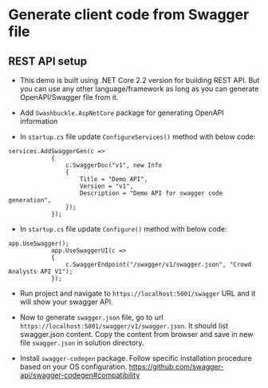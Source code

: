 # Generate client code from Swagger file

## REST API setup

* This demo is built using .NET Core 2.2 version for building REST API. But you can use any other language/framework as long as you can generate OpenAPI/Swagger file from it.

* Add `Swashbuckle.AspNetCore` package for generating OpenAPI information
* In `startup.cs` file update `ConfigureServices()` method with below code:
```
services.AddSwaggerGen(c =>
            {
                c.SwaggerDoc("v1", new Info
                {
                    Title = "Demo API",
                    Version = "v1",
                    Description = "Demo API for swagger code generation",
                });
            });
```

* In `startup.cs` file update `Configure()` method with below code:
```
app.UseSwagger();
            app.UseSwaggerUI(c =>
            {
                c.SwaggerEndpoint("/swagger/v1/swagger.json", "Crowd Analysts API V1");
            });
```
* Run project and navigate to `https://localhost:5001/swagger` URL and it will show your swagger API.

* Now to generate `swagger.json` file, go to url `https://localhost:5001/swagger/v1/swagger.json`. It should list swagger.json content. Copy the content from browser and save in new file `swagger.json` in solution directory.
* Install `swagger-codegen` package. Follow specific installation procedure based on your OS configuration. 
https://github.com/swagger-api/swagger-codegen#compatibility
